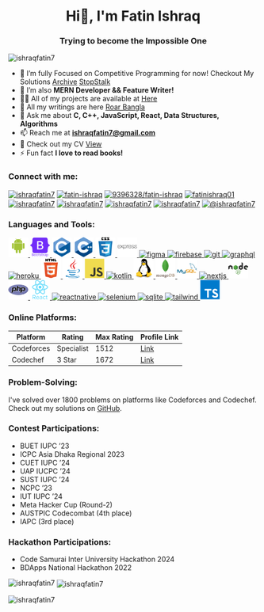 <h1 align="center">Hi👋, I'm Fatin Ishraq</h1>
<h3 align="center">Trying to become the Impossible One</h3>

<p align="left">
  <img src="https://komarev.com/ghpvc/?username=ishraqfatin7&label=Profile%20Hits&color=0e75b6&style=flat-square" alt="ishraqfatin7" />
</p>

- 🔭 I’m fully Focused on Competitive Programming for now! Checkout My Solutions [Archive](https://github.com/ishraqfatin7/Online-Judge-Solves) [StopStalk](https://www.stopstalk.com/user/profile/ishraqfatin7)
- 🌱 I’m also **MERN Developer && Feature Writer!**
- 👨‍💻 All of my projects are available at [Here](https://github.com/ishraqfatin7?tab=repositories)
- 📝 All my writings are here [Roar Bangla](https://roar.media/bangla/author/fatin)
- 💬 Ask me about **C, C++, JavaScript, React, Data Structures, Algorithms**
- 📫 Reach me at **ishraqfatin7@gmail.com**
- 📄 Check out my CV [View](https://drive.google.com/file/d/1RNH04PGUDdXw-vlzwE3Xzn7l01i-YsgB/view?usp=drive_link)
- ⚡ Fun fact **I love to read books!**

<h3 align="left">Connect with me:</h3>
<p align="left">
  <a href="https://codeforces.com/profile/ishraqfatin7" target="blank"><img align="center" src="https://raw.githubusercontent.com/rahuldkjain/github-profile-readme-generator/master/src/images/icons/Social/codeforces.svg" alt="ishraqfatin7" height="30" width="40" /></a>
  <a href="https://linkedin.com/in/fatin-ishraq" target="blank"><img align="center" src="https://raw.githubusercontent.com/rahuldkjain/github-profile-readme-generator/master/src/images/icons/Social/linked-in-alt.svg" alt="fatin-ishraq" height="30" width="40" /></a>
  <a href="https://stackoverflow.com/users/9396328/fatin-ishraq" target="blank"><img align="center" src="https://raw.githubusercontent.com/rahuldkjain/github-profile-readme-generator/master/src/images/icons/Social/stack-overflow.svg" alt="9396328/fatin-ishraq" height="30" width="40" /></a>
  <a href="https://fb.com/fatinishraq01" target="blank"><img align="center" src="https://raw.githubusercontent.com/rahuldkjain/github-profile-readme-generator/master/src/images/icons/Social/facebook.svg" alt="fatinishraq01" height="30" width="40" /></a>
  <a href="https://instagram.com/ishraqfatin7" target="blank"><img align="center" src="https://raw.githubusercontent.com/rahuldkjain/github-profile-readme-generator/master/src/images/icons/Social/instagram.svg" alt="ishraqfatin7" height="30" width="40" /></a>
  <a href="https://www.codechef.com/users/ishraqfatin7" target="blank"><img align="center" src="https://cdn.jsdelivr.net/npm/simple-icons@3.1.0/icons/codechef.svg" alt="ishraqfatin7" height="30" width="40" /></a>
  <a href="https://www.hackerrank.com/ishraqfatin7" target="blank"><img align="center" src="https://raw.githubusercontent.com/rahuldkjain/github-profile-readme-generator/master/src/images/icons/Social/hackerrank.svg" alt="ishraqfatin7" height="30" width="40" /></a>
  <a href="https://www.leetcode.com/ishraqfatin7" target="blank"><img align="center" src="https://raw.githubusercontent.com/rahuldkjain/github-profile-readme-generator/master/src/images/icons/Social/leet-code.svg" alt="ishraqfatin7" height="30" width="40" /></a>
  <a href="https://www.hackerearth.com/@ishraqfatin7" target="blank"><img align="center" src="https://raw.githubusercontent.com/rahuldkjain/github-profile-readme-generator/master/src/images/icons/Social/hackerearth.svg" alt="@ishraqfatin7" height="30" width="40" /></a>
</p>

<h3 align="left">Languages and Tools:</h3>
<p align="left"> 
  <a href="https://developer.android.com" target="_blank" rel="noreferrer"> <img src="https://raw.githubusercontent.com/devicons/devicon/master/icons/android/android-original-wordmark.svg" alt="android" width="40" height="40"/> </a> 
  <a href="https://getbootstrap.com" target="_blank" rel="noreferrer"> <img src="https://raw.githubusercontent.com/devicons/devicon/master/icons/bootstrap/bootstrap-plain-wordmark.svg" alt="bootstrap" width="40" height="40"/> </a> 
  <a href="https://www.cprogramming.com/" target="_blank" rel="noreferrer"> <img src="https://raw.githubusercontent.com/devicons/devicon/master/icons/c/c-original.svg" alt="c" width="40" height="40"/> </a> 
  <a href="https://www.w3schools.com/cpp/" target="_blank" rel="noreferrer"> <img src="https://raw.githubusercontent.com/devicons/devicon/master/icons/cplusplus/cplusplus-original.svg" alt="cplusplus" width="40" height="40"/> </a> 
  <a href="https://www.w3schools.com/css/" target="_blank" rel="noreferrer"> <img src="https://raw.githubusercontent.com/devicons/devicon/master/icons/css3/css3-original-wordmark.svg" alt="css3" width="40" height="40"/> </a> 
  <a href="https://expressjs.com" target="_blank" rel="noreferrer"> <img src="https://raw.githubusercontent.com/devicons/devicon/master/icons/express/express-original-wordmark.svg" alt="express" width="40" height="40"/> </a> 
  <a href="https://www.figma.com/" target="_blank" rel="noreferrer"> <img src="https://www.vectorlogo.zone/logos/figma/figma-icon.svg" alt="figma" width="40" height="40"/> </a> 
  <a href="https://firebase.google.com/" target="_blank" rel="noreferrer"> <img src="https://www.vectorlogo.zone/logos/firebase/firebase-icon.svg" alt="firebase" width="40" height="40"/> </a> 
  <a href="https://git-scm.com/" target="_blank" rel="noreferrer"> <img src="https://www.vectorlogo.zone/logos/git-scm/git-scm-icon.svg" alt="git" width="40" height="40"/> </a> 
  <a href="https://graphql.org" target="_blank" rel="noreferrer"> <img src="https://www.vectorlogo.zone/logos/graphql/graphql-icon.svg" alt="graphql" width="40" height="40"/> </a> 
  <a href="https://heroku.com" target="_blank" rel="noreferrer"> <img src="https://www.vectorlogo.zone/logos/heroku/heroku-icon.svg" alt="heroku" width="40" height="40"/> </a> 
  <a href="https://www.w3.org/html/" target="_blank" rel="noreferrer"> <img src="https://raw.githubusercontent.com/devicons/devicon/master/icons/html5/html5-original-wordmark.svg" alt="html5" width="40" height="40"/> </a> 
  <a href="https://www.java.com" target="_blank" rel="noreferrer"> <img src="https://raw.githubusercontent.com/devicons/devicon/master/icons/java/java-original.svg" alt="java" width="40" height="40"/> </a> 
  <a href="https://developer.mozilla.org/en-US/docs/Web/JavaScript" target="_blank" rel="noreferrer"> <img src="https://raw.githubusercontent.com/devicons/devicon/master/icons/javascript/javascript-original.svg" alt="javascript" width="40" height="40"/> </a> 
  <a href="https://kotlinlang.org" target="_blank" rel="noreferrer"> <img src="https://www.vectorlogo.zone/logos/kotlinlang/kotlinlang-icon.svg" alt="kotlin" width="40" height="40"/> </a> 
  <a href="https://www.linux.org/" target="_blank" rel="noreferrer"> <img src="https://raw.githubusercontent.com/devicons/devicon/master/icons/linux/linux-original.svg" alt="linux" width="40" height="40"/> </a> 
  <a href="https://www.mongodb.com/" target="_blank" rel="noreferrer"> <img src="https://raw.githubusercontent.com/devicons/devicon/master/icons/mongodb/mongodb-original-wordmark.svg" alt="mongodb" width="40" height="40"/> </a> 
  <a href="https://www.mysql.com/" target="_blank" rel="noreferrer"> <img src="https://raw.githubusercontent.com/devicons/devicon/master/icons/mysql/mysql-original-wordmark.svg" alt="mysql" width="40" height="40"/> </a> 
  <a href="https://nextjs.org/" target="_blank" rel="noreferrer"> <img src="https://cdn.worldvectorlogo.com/logos/nextjs-2.svg" alt="nextjs" width="40" height="40"/> </a> 
  <a href="https://nodejs.org" target="_blank" rel="noreferrer"> <img src="https://raw.githubusercontent.com/devicons/devicon/master/icons/nodejs/nodejs-original-wordmark.svg" alt="nodejs" width="40" height="40"/> </a> 
  <a href="https://www.php.net" target="_blank" rel="noreferrer"> <img src="https://raw.githubusercontent.com/devicons/devicon/master/icons/php/php-original.svg" alt="php" width="40" height="40"/> </a> 
  <a href="https://reactjs.org/" target="_blank" rel="noreferrer"> <img src="https://raw.githubusercontent.com/devicons/devicon/master/icons/react/react-original-wordmark.svg" alt="react" width="40" height="40"/> </a> 
  <a href="https://reactnative.dev/" target="_blank" rel="noreferrer"> <img src="https://reactnative.dev/img/header_logo.svg" alt="reactnative" width="40" height="40"/> </a> 
  <a href="https://www.selenium.dev" target="_blank" rel="noreferrer"> <img src="https://raw.githubusercontent.com/detain/svg-logos/780f25886640cef088af994181646db2f6b1a3f8/svg/selenium-logo.svg" alt="selenium" width="40" height="40"/> </a> 
  <a href="https://www.sqlite.org/" target="_blank" rel="noreferrer"> <img src="https://www.vectorlogo.zone/logos/sqlite/sqlite-icon.svg" alt="sqlite" width="40" height="40"/> </a> 
  <a href="https://tailwindcss.com/" target="_blank" rel="noreferrer"> <img src="https://www.vectorlogo.zone/logos/tailwindcss/tailwindcss-icon.svg" alt="tailwind" width="40" height="40"/> </a> 
  <a href="https://www.typescriptlang.org/" target="_blank" rel="noreferrer"> <img src="https://raw.githubusercontent.com/devicons/devicon/master/icons/typescript/typescript-original.svg" alt="typescript" width="40" height="40"/> </a> 
</p>

<h3 align="left">Online Platforms:</h3>

| Platform   | Rating     | Max Rating | Profile Link                                               |
|------------|------------|------------|------------------------------------------------------------|
| Codeforces | Specialist | 1512       | [Link](https://codeforces.com/profile/ishraqfatin7)         |
| Codechef   | 3 Star     | 1672       | [Link](https://www.codechef.com/users/ishraqfatin7)         |

<h3 align="left">Problem-Solving:</h3>
<p>I've solved over 1800 problems on platforms like Codeforces and Codechef. Check out my solutions on <a href="https://github.com/ishraqfatin7/Online-Judge-Solves">GitHub</a>.</p>

<h3 align="left">Contest Participations:</h3>
<ul>
  <li>BUET IUPC ’23</li>
  <li>ICPC Asia Dhaka Regional 2023</li>
  <li>CUET IUPC ’24</li>
  <li>UAP IUCPC ’24</li>
  <li>SUST IUPC ’24</li>
  <li>NCPC ’23</li>
  <li>IUT IUPC ’24</li>
  <li>Meta Hacker Cup (Round-2)</li>
  <li>AUSTPIC Codecombat (4th place)</li>
  <li>IAPC (3rd place)</li>
</ul>

<h3 align="left">Hackathon Participations:</h3>
<ul>
  <li>Code Samurai Inter University Hackathon 2024</li>
  <li>BDApps National Hackathon 2022</li>
</ul>

<p><img align="left" src="https://github-readme-stats.vercel.app/api/top-langs?username=ishraqfatin7&show_icons=true&locale=en&layout=compact" alt="ishraqfatin7" /></p>

<p>&nbsp;<img align="center" src="https://github-readme-stats.vercel.app/api?username=ishraqfatin7&show_icons=true&locale=en" alt="ishraqfatin7" /></p>

<p><img align="center" src="https://github-readme-streak-stats.herokuapp.com/?user=ishraqfatin7&theme=dark" alt="ishraqfatin7" /></p>
